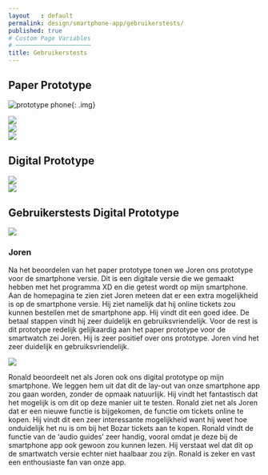 ```yaml
---
layout   : default
permalink: design/smartphone-app/gebruikerstests/
published: true
# Custom Page Variables
# ─────────────────────
title: Gebruikerstests
---
```


Paper Prototype
-----------------

![prototype phone](../../../img/prototypes/phoneoverview.jpg){: .img}
<div class="row">
    <div class="col-4">
        <img src="../../../img/prototypes/phone1.jpg" class="img">
    </div> 
    <div class="col-4">
        <img src="../../../img/prototypes/phone2.jpg" class="img">
    </div> 
    <div class="col-4">
        <img src="../../../img/prototypes/phone3.jpg" class="img">
    </div> 
</div>
    

Digital Prototype
-----------------

<div class="row">
    <div class="col-6">
        <img src="../../../img/prototypes/wireframemobile.png" class="img">
    </div> 
    <div class="col-6">
        <img src="../../../img/prototypes/digitalmobile.png" class="img">
    </div> 
</div>

## Gebruikerstests Digital Prototype

<div class="row">
    <div class="col-3">
        <img src="../../../img/joren.jpg" class="img">
    </div> 
</div> 

### Joren

Na het beoordelen van het paper prototype tonen we Joren ons prototype voor de smartphone versie. Dit is een digitale versie die we gemaakt hebben met het programma XD en die getest wordt op mijn smartphone. Aan de homepagina te zien ziet Joren meteen dat er een extra mogelijkheid is op de smartphone versie. Hij ziet namelijk dat hij online tickets zou kunnen bestellen met de smartphone app. Hij vindt dit een goed idee. De betaal stappen vindt hij zeer duidelijk en gebruiksvriendelijk. Voor de rest is dit prototype redelijk gelijkaardig aan het paper prototype voor de smartwatch zei Joren. Hij is zeer positief over ons prototype. Joren vind het zeer duidelijk en gebruiksvriendelijk.


<div class="row">
    <div class="col-3">
        <img src="../../../img/ronald.jpg" class="img">
    </div> 
</div> 

Ronald beoordeelt net als Joren ook ons digital prototype op mijn smartphone. We leggen hem uit dat dit de lay-out van onze smartphone app zou gaan worden, zonder de opmaak natuurlijk. Hij vindt het fantastisch dat het mogelijk is om dit op deze manier uit te testen. Ronald ziet net als Joren dat er een nieuwe functie is bijgekomen, de functie om tickets online te kopen. Hij vindt dit een zeer interessante mogelijkheid want hij weet hoe onduidelijk het nu is om bij het Bozar tickets aan te kopen. Ronald vindt de functie van de ‘audio guides’ zeer handig, vooral omdat je deze bij de smartphone app ook gewoon zou kunnen lezen. Hij verstaat wel dat dit op de smartwatch versie echter niet haalbaar zou zijn. Ronald is zeker en vast een enthousiaste fan van onze app.
